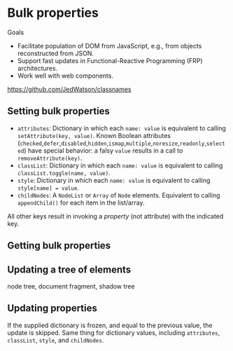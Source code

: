 # Bulk properties

Goals

* Facilitate population of DOM from JavaScript, e.g., from objects reconstructed from JSON.
* Support fast updates in Functional-Reactive Programming (FRP) architectures.
* Work well with web components.

https://github.com/JedWatson/classnames


## Setting bulk properties

* `attributes`: Dictionary in which each `name: value` is equivalent to calling `setAttribute(key, value)`. Known Boolean attributes (`checked`,`defer`,`disabled`,`hidden`,`ismap`,`multiple`,`noresize`,`readonly`,`selected`) have special behavior: a falsy `value` results in a call to `removeAttribute(key)`.
* `classList`: Dictionary in which each `name: value` is equivalent to calling `classList.toggle(name, value)`.
* `style`: Dictionary in which each `name: value` is equivalent to calling `style[name] = value`.
* `childNodes`: A `NodeList` or `Array` of `Node` elements. Equivalent to calling `appendChild()` for each item in the list/array.

All other keys result in invoking a _property_ (not attribute) with the indicated key.


## Getting bulk properties


## Updating a tree of elements

node tree, document fragment, shadow tree


## Updating properties

If the supplied dictionary is frozen, and equal to the previous value, the update is skipped.
Same thing for dictionary values, including `attributes`, `classList`, `style`, and `childNodes`.
